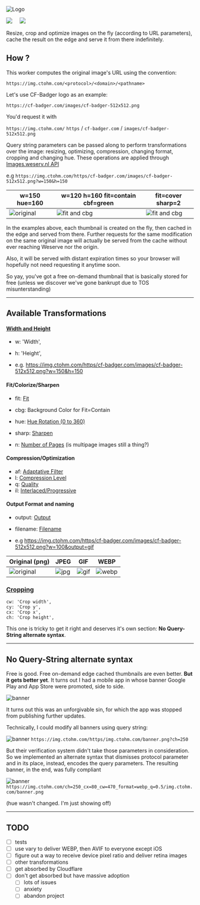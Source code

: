 

![Logo](https://ctohm.github.io/edge-resizer/docs/ctohm_firma_correo.png)

![](https://img.shields.io/static/v1?label=Made%20With&message=TypeScript&color=f0f0f0&labelColor=3974c0&style=for-the-badge&logo=typescript&logoColor=white&messageColor=3974c0) &nbsp; &nbsp; ![](https://img.shields.io/badge/Cloudflare-Workers-orange?color=f38020&logo=cloudflare&logoColor=f38020&style=for-the-badge&labelColor=gainsboro)

Resize, crop and optimize images on the fly (according to URL parameters), cache the result on the edge and serve it from there indefinitely.



## How ?

This worker computes the original image's URL using the convention:

`https://img.ctohm.com/<protocol>/<domain>/<pathname>`

Let's use CF-Badger logo as an example:

`https://cf-badger.com/images/cf-badger-512x512.png`

You'd request it with

`https://img.ctohm.com/` `https` / `cf-badger.com` / `images/cf-badger-512x512.png`

Query string parameters can be passed along to perform transformations over the image: resizing, optimizing, compression, changing format, cropping and changing hue. These operations are applied through [Images.weserv.nl API](https://images.weserv.nl/)

e.g `https://img.ctohm.com/https/cf-badger.com/images/cf-badger-512x512.png?w=150&h=150`

| w=150 hue=160 | w=120 h=160 fit=contain cbf=green |   fit=cover sharp=2  |
|----------|------|---------|  
|![original](https://img.ctohm.com/https/cf-badger.com/images/cf-badger-512x512.png?w=150&hue=160) |![fit and cbg](https://img.ctohm.com/https/cf-badger.com/images/cf-badger-512x512.png?w=120&h=160&fit=contain&cbg=green) |  ![fit and cbg](https://img.ctohm.com/https/cf-badger.com/images/cf-badger-512x512.png?w=150&h=100&fit=cover&sharp=2&cbg=green) |  

In the examples above, each thumbnail is created on the fly, then cached in the edge and served from there. Further requests for the same modification on the same original image will actually be served from the cache without ever reaching Weserve nor the origin. 

Also, it will be served with distant expiration times so your browser will hopefully not need requesting it anytime soon.

So yay, you've got a free on-demand thumbnail that is basically stored for free (unless we discover we've gone bankrupt due to TOS misunterstanding)




----------
## Available Transformations



#### [Width and Height](https://images.weserv.nl/docs/size.html#width)

-    w: 'Width',
-    h: 'Height',

- e.g. https://img.ctohm.com/https/cf-badger.com/images/cf-badger-512x512.png?w=150&h=150

#### Fit/Colorize/Sharpen

 - fit: [Fit](https://images.weserv.nl/docs/fit.html)
 - cbg: Background Color for Fit=Contain
 - hue: [Hue Rotation (0 to 360) ](https://images.weserv.nl/docs/adjustment.html#hue-rotation)

 - sharp: [Sharpen](https://images.weserv.nl/docs/adjustment.html#sharpen)
 - n: [Number of Pages](https://images.weserv.nl/docs/format.html#number-of-pages) (is multipage images still a thing?)



#### Compression/Optimization

- af: [Adaptative Filter](https://images.weserv.nl/docs/format.html#adaptive-filter)
- l: [Compression Level](https://images.weserv.nl/docs/format.html#compression-level)
- q: [Quality](https://images.weserv.nl/docs/format.html#quality)
- il: [Interlaced/Progressive](https://images.weserv.nl/docs/format.html#interlace-progressive)

#### Output Format and naming

- output: [Output](https://images.weserv.nl/docs/format.html#output)
- filename: [Filename](https://images.weserv.nl/docs/format.html#filename)

- e.g https://img.ctohm.com/https/cf-badger.com/images/cf-badger-512x512.png?w=100&output=gif

| Original (png) | JPEG |   GIF   | WEBP |
|----------|------|---------|  --  |
|![original](https://img.ctohm.com/https/cf-badger.com/images/cf-badger-512x512.png?w=100) |![jpg](https://img.ctohm.com/hue=40_w=100/https://cf-badger.com/images/cf-badger-512x512.png?output=jpeg) |  ![gif](https://img.ctohm.com/hue=90/https://cf-badger.com/images/cf-badger-512x512.png?w=100&output=gif) |  ![webp](https://img.ctohm.com/hue=120/https://cf-badger.com/images/cf-badger-512x512.png?w=100&output=webp) |  


### [Cropping](https://images.weserv.nl/docs/crop.html#rectangle-crop)

    cw: 'Crop width',
    cy: 'Crop y',
    cx: 'Crop x',
    ch: 'Crop height',

This one is tricky to get it right and deserves it's own section: **No Query-String alternate syntax**.

--------------
## No Query-String alternate syntax

Free is good. Free on-demand edge cached thumbnails are even better. **But it gets better yet**. It turns out I had a mobile app in whose banner Google Play and App Store were promoted, side to side.

![banner](https://ctohm.github.io/edge-resizer/docs/banner.png)

It turns out this was an unforgivable sin, for which the app was stopped from publishing further updates. 

Technically, I could modify all banners using query string:

![banner](https://img.ctohm.com/https/img.ctohm.com/banner.png?ch=250)
`https://img.ctohm.com/https/img.ctohm.com/banner.png?ch=250`

But their verification system didn't take those parameters in consideration. So we implemented an alternate syntax that dismisses protocol parameter and in its place, instead, encodes the query parameters. The resulting banner, in the end, was fully compliant


![banner](https://img.ctohm.com/ch=250_cx=40_cw=560_hue=110/img.ctohm.com/banner.png)
`https://img.ctohm.com/ch=250_cx=80_cw=470_format=webp_q=0.5/img.ctohm.com/banner.png`

 (hue wasn't changed. I'm just showing off)

-----------



## TODO

- [ ] tests
- [ ] use vary to deliver WEBP, then AVIF to everyone except iOS
- [ ] figure out a way to receive device pixel ratio and deliver retina images
- [ ] other transformations
- [ ] get absorbed by Cloudflare
- [ ] don't get absorbed but have massive adoption
  - [ ] lots of issues 
  - [ ] anxiety
  - [ ] abandon project